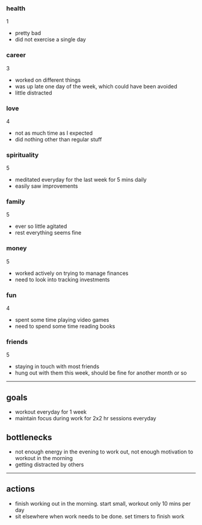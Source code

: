 ### health
1
- pretty bad
- did not exercise a single day
### career
3
- worked on different things
- was up late one day of the week, which could have been avoided
- little distracted
### love
4
- not as much time as I expected
- did nothing other than regular stuff
### spirituality
5
- meditated everyday for the last week for 5 mins daily
- easily saw improvements
### family
5
- ever so little agitated
- rest everything seems fine
### money
5
- worked actively on trying to manage finances
- need to look into tracking investments
### fun
4
- spent some time playing video games
- need to spend some time reading books
### friends
5
- staying in touch with most friends
- hung out with them this week, should be fine for another month or so
---
## goals
- workout everyday for 1 week
- maintain focus during work for 2x2 hr sessions everyday

## bottlenecks
- not enough energy in the evening to work out, not enough motivation to workout in the morning
- getting distracted by others
---
## actions
- finish working out in the morning. start small, workout only 10 mins per day
- sit elsewhere when work needs to be done. set timers to finish work